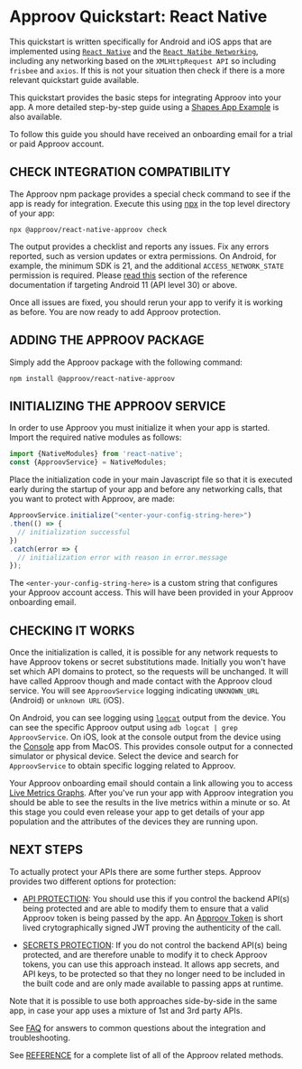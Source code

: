 # Approov Quickstart: React Native

This quickstart is written specifically for Android and iOS apps that are implemented using [`React Native`](https://reactnative.dev/) and the [`React Natibe Networking`](https://reactnative.dev/docs/network), including any networking based on the `XMLHttpRequest API` so including `frisbee` and `axios`. If this is not your situation then check if there is a more relevant quickstart guide available.

This quickstart provides the basic steps for integrating Approov into your app. A more detailed step-by-step guide using a [Shapes App Example](https://github.com/approov/quickstart-react-native/blob/main/SHAPES-EXAMPLE.md) is also available.

To follow this guide you should have received an onboarding email for a trial or paid Approov account.

## CHECK INTEGRATION COMPATIBILITY

The Approov npm package provides a special check command to see if the app is ready for integration. Execute this using [npx](https://www.npmjs.com/package/npx) in the top level directory of your app:

```
npx @approov/react-native-approov check
```

The output provides a checklist and reports any issues. Fix any errors reported, such as version updates or extra permissions. On Android, for example, the minimum SDK is 21, and the additional `ACCESS_NETWORK_STATE` permission is required. Please [read this](https://approov.io/docs/latest/approov-usage-documentation/#targeting-android-11-and-above) section of the reference documentation if targeting Android 11 (API level 30) or above.

Once all issues are fixed, you should rerun your app to verify it is working as before. You are now ready to add Approov protection.

## ADDING THE APPROOV PACKAGE

Simply add the Approov package with the following command:

```
npm install @approov/react-native-approov
```

## INITIALIZING THE APPROOV SERVICE

In order to use Approov you must initialize it when your app is started. Import the required native modules as follows:

```Javascript
import {NativeModules} from 'react-native';
const {ApproovService} = NativeModules;
```
Place the initialization code in your main Javascript file so that it is executed early during the startup of your app and before any networking calls, that you want to protect with Approov, are made:

```Javascript
ApproovService.initialize("<enter-your-config-string-here>")
.then(() => {
  // initialization successful
})
.catch(error => {
  // initialization error with reason in error.message
});
```

The `<enter-your-config-string-here>` is a custom string that configures your Approov account access. This will have been provided in your Approov onboarding email.

## CHECKING IT WORKS
Once the initialization is called, it is possible for any network requests to have Approov tokens or secret substitutions made. Initially you won't have set which API domains to protect, so the requests will be unchanged. It will have called Approov though and made contact with the Approov cloud service. You will see `ApproovService` logging indicating `UNKNOWN_URL` (Android) or `unknown URL` (iOS).

On Android, you can see logging using [`logcat`](https://developer.android.com/studio/command-line/logcat) output from the device. You can see the specific Approov output using `adb logcat | grep ApproovService`. On iOS, look at the console output from the device using the [Console](https://support.apple.com/en-gb/guide/console/welcome/mac) app from MacOS. This provides console output for a connected simulator or physical device. Select the device and search for `ApproovService` to obtain specific logging related to Approov.

Your Approov onboarding email should contain a link allowing you to access [Live Metrics Graphs](https://approov.io/docs/latest/approov-usage-documentation/#metrics-graphs). After you've run your app with Approov integration you should be able to see the results in the live metrics within a minute or so. At this stage you could even release your app to get details of your app population and the attributes of the devices they are running upon.

## NEXT STEPS
To actually protect your APIs there are some further steps. Approov provides two different options for protection:

* [API PROTECTION](https://github.com/approov/quickstart-react-native/blob/main/API-PROTECTION.md): You should use this if you control the backend API(s) being protected and are able to modify them to ensure that a valid Approov token is being passed by the app. An [Approov Token](https://approov.io/docs/latest/approov-usage-documentation/#approov-tokens) is short lived crytographically signed JWT proving the authenticity of the call.

* [SECRETS PROTECTION](https://github.com/approov/quickstart-react-native/blob/main/SECRETS-PROTECTION.md): If you do not control the backend API(s) being protected, and are therefore unable to modify it to check Approov tokens, you can use this approach instead. It allows app secrets, and API keys, to be protected so that they no longer need to be included in the built code and are only made available to passing apps at runtime.

Note that it is possible to use both approaches side-by-side in the same app, in case your app uses a mixture of 1st and 3rd party APIs.

See [FAQ](https://github.com/approov/quickstart-react-native/blob/main/FAQ.md) for answers to common questions about the integration and troubleshooting.

See [REFERENCE](https://github.com/approov/quickstart-react-native/blob/main/REFERENCE.md) for a complete list of all of the Approov related methods.
